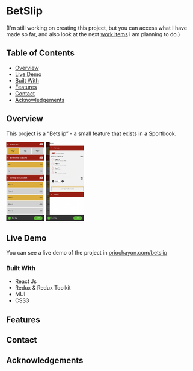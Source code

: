 # BetSlip

(I'm still working on creating this project, but you can access what I have made so far, and also look at the next [work items](https://github.com/orioch/BetSlip/issues) i am planning to do.)

## Table of Contents

- [Overview](#overview)
- [Live Demo](#live-demo)
- [Built With](#built-with)
- [Features](#features)
- [Contact](#contact)
- [Acknowledgements](#acknowledgements)

## Overview

This project is a “Betslip” - a small feature that exists in a Sportbook.

<img src="https://github.com/orioch/BetSlip/blob/main/Screen%20Shot%202022-11-30%20at%2021.36.09.png?raw=true" width=20% height=20%> <img src="https://github.com/orioch/BetSlip/blob/main/Screen%20Shot%202022-11-30%20at%2021.42.29.png?raw=true" width=20% height=20%>

## Live Demo

You can see a live demo of the project in [oriochayon.com/betslip](https://oriochayon.com/betslip)

<!-- TODO: Add a screenshot of the live project.
    1. Link to a 'live demo.'
    2. Describe your overall experience in a couple of sentences.
    3. List a few specific technical things that you learned or improved on.
    4. Share any other tips or guidance for others attempting this or something similar.
 -->

### Built With

- React Js
- Redux & Redux Toolkit
- MUI
- CSS3

<!-- TODO: List any MAJOR libraries/frameworks (e.g. React, Tailwind) with links to their homepages. -->

## Features

<!-- TODO: List what specific 'user problems' that this application solves. -->

## Contact

<!-- TODO: Include icons and links to your RELEVANT, PROFESSIONAL 'DEV-ORIENTED' social media. LinkedIn and dev.to are minimum. -->

## Acknowledgements

<!-- TODO: List any blog posts, tutorials or plugins that you may have used to complete the project. Only list those that had a significant impact. Obviously, we all 'Google' stuff while working on our things, but maybe something in particular stood out as a 'major contributor' to your skill set for this project. -->
